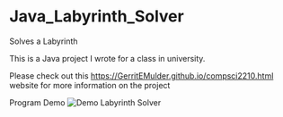 # Java_Labyrinth_Solver
Solves a Labyrinth

This is a Java project I wrote for a class in university.

Please check out this https://GerritEMulder.github.io/compsci2210.html website for more information on the project

Program Demo
![Demo Labyrinth Solver](https://j.gifs.com/NLAZ58.gif)
